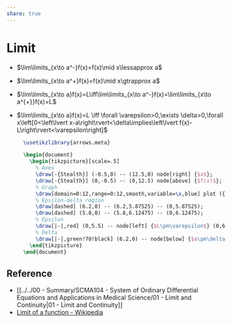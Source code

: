 ```yaml
---
share: true
---
```


# Limit

- $\lim\limits_{x\to a^-}f(x)=f(x)\mid x\lessapprox a$
- $\lim\limits_{x\to a^+}f(x)=f(x)\mid x\gtrapprox a$
- $\lim\limits_{x\to a}f(x)=L\iff\lim\limits_{x\to a^-}f(x)=\lim\limits_{x\to a^{+}}f(x)=L$
- $\lim\limits_{x\to a}f(x)=L \iff \forall \varepsilon>0,\exists \delta>0,\forall x\left[0<\left\lvert x-a\right\rvert<\delta\implies\left\lvert f(x)-L\right\rvert<\varepsilon\right]$

  ``` tikz
	\usetikzlibrary{arrows.meta}

	\begin{document}
	  \begin{tikzpicture}[scale=.5]
		% Axes
		\draw[-{Stealth}] (-0.5,0) -- (12.5,0) node[right] {$x$};  
		\draw[-{Stealth}] (0,-0.5) -- (0,12.5) node[above] {$f(x)$};
		% Graph
		\draw[domain=0:12,range=0:12,smooth,variable=\x,blue] plot ({\x},{(\x^3-18*\x^2+88*\x-96)/32+6});
		% Epsilon-delta region
		\draw[dashed] (6.2,0) -- (6.2,5.87525) -- (0,5.87525);
		\draw[dashed] (5.8,0) -- (5.8,6.12475) -- (0,6.12475);
		% Epsilon
		\draw[|-|,red] (0,5.5) -- node[left] {$L\pm\varepsilon$} (0,6.5);
		% Delta
		\draw[|-|,green!70!black] (6.2,0) -- node[below] {$a\pm\delta$} (5.8,0);
	  \end{tikzpicture}
	\end{document}
  ```

## Reference

- [[../../00 - Summary/SCMA104 - System of Ordinary Differential Equations and Applications in Medical Science/01 - Limit and Continuity|01 - Limit and Continuity]]
- [Limit of a function - Wikipedia](https://en.wikipedia.org/wiki/Limit_of_a_function)
